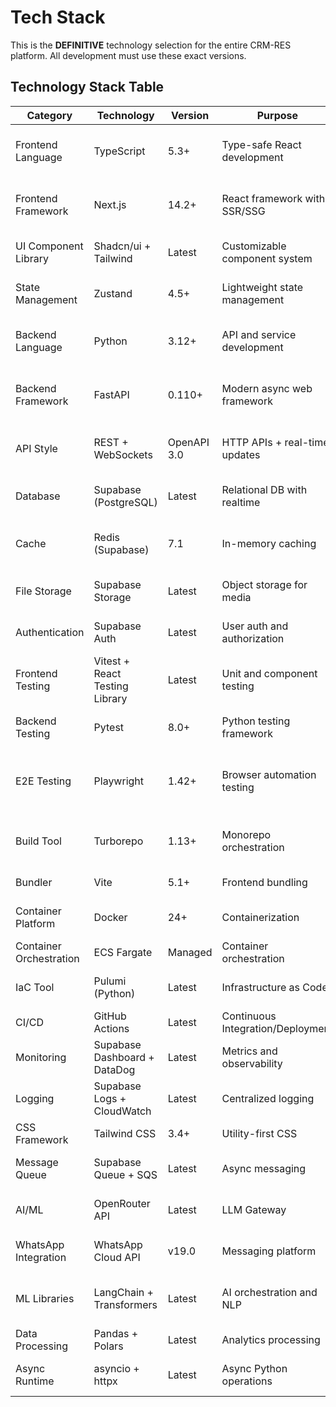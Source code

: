 # Tech Stack

This is the **DEFINITIVE** technology selection for the entire CRM-RES platform. All development must use these exact versions.

## Technology Stack Table

| Category | Technology | Version | Purpose | Rationale |
|----------|------------|---------|---------|-----------|
| Frontend Language | TypeScript | 5.3+ | Type-safe React development | Prevents runtime errors in complex dashboard |
| Frontend Framework | Next.js | 14.2+ | React framework with SSR/SSG | Optimal performance, Vercel integration |
| UI Component Library | Shadcn/ui + Tailwind | Latest | Customizable component system | Full control, Arabic RTL support |
| State Management | Zustand | 4.5+ | Lightweight state management | Simple, TypeScript-first |
| Backend Language | Python | 3.12+ | API and service development | Superior AI/ML libraries, Arabic NLP support |
| Backend Framework | FastAPI | 0.110+ | Modern async web framework | Automatic OpenAPI, async support, type hints |
| API Style | REST + WebSockets | OpenAPI 3.0 | HTTP APIs + real-time updates | FastAPI auto-generation, Supabase Realtime |
| Database | Supabase (PostgreSQL) | Latest | Relational DB with realtime | Built-in auth, realtime, RLS, instant APIs |
| Cache | Redis (Supabase) | 7.1 | In-memory caching | Integrated with Supabase, managed service |
| File Storage | Supabase Storage | Latest | Object storage for media | Integrated S3-compatible storage |
| Authentication | Supabase Auth | Latest | User auth and authorization | Built-in MFA, social logins, JWT tokens |
| Frontend Testing | Vitest + React Testing Library | Latest | Unit and component testing | Fast, Jest-compatible |
| Backend Testing | Pytest | 8.0+ | Python testing framework | Async support, fixtures, comprehensive |
| E2E Testing | Playwright | 1.42+ | Browser automation testing | Cross-browser, Python bindings available |
| Build Tool | Turborepo | 1.13+ | Monorepo orchestration | Manages mixed Python/TS repos |
| Bundler | Vite | 5.1+ | Frontend bundling | Lightning fast HMR |
| Container Platform | Docker | 24+ | Containerization | Python and Node.js containers |
| Container Orchestration | ECS Fargate | Managed | Container orchestration | Serverless containers |
| IaC Tool | Pulumi (Python) | Latest | Infrastructure as Code | Python-native IaC, type safety |
| CI/CD | GitHub Actions | Latest | Continuous Integration/Deployment | Matrix builds for Python/TS |
| Monitoring | Supabase Dashboard + DataDog | Latest | Metrics and observability | Built-in DB metrics + APM |
| Logging | Supabase Logs + CloudWatch | Latest | Centralized logging | Query logs, function logs |
| CSS Framework | Tailwind CSS | 3.4+ | Utility-first CSS | RTL support, small bundle |
| Message Queue | Supabase Queue + SQS | Latest | Async messaging | PG-based queue + AWS for WhatsApp |
| AI/ML | OpenRouter API | Latest | LLM Gateway | Multi-provider access, cost optimization |
| WhatsApp Integration | WhatsApp Cloud API | v19.0 | Messaging platform | Official API, webhook support |
| ML Libraries | LangChain + Transformers | Latest | AI orchestration and NLP | Arabic processing, conversation memory |
| Data Processing | Pandas + Polars | Latest | Analytics processing | Fast data transformation |
| Async Runtime | asyncio + httpx | Latest | Async Python operations | High-performance async I/O |
